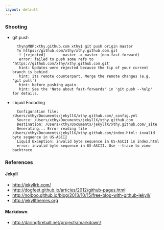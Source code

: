 ```yaml
---
layout: default
---
```

### Shooting
* git push

		thyngMBP:xthy.github.com xthy$ git push origin master
		To https://github.com/xthy/xthy.github.com.git
		 ! [rejected]        master -> master (non-fast-forward)
		 error: failed to push some refs to 'https://github.com/xthy/xthy.github.com.git'
		 hint: Updates were rejected because the tip of your current branch is behind
		 hint: its remote counterpart. Merge the remote changes (e.g. 'git pull')
		 hint: before pushing again.
		 hint: See the 'Note about fast-forwards' in 'git push --help' for details.

* Liquid Encoding

		Configuration file: /Users/xthy/Documents/jekyllX/xthy.github.com/_config.yml
		Source: /Users/xthy/Documents/jekyllX/xthy.github.com
	    Destination: /Users/xthy/Documents/jekyllX/xthy.github.com/_site
	    Generating... Error reading file /Users/xthy/Documents/jekyllX/xthy.github.com/index.html: invalid byte sequence in US-ASCII
	    Liquid Exception: invalid byte sequence in US-ASCII in index.html
	    error: invalid byte sequence in US-ASCII. Use --trace to view backtrace

### References
#### Jekyll
* http://jekyllrb.com/
* http://dogfeet.github.io/articles/2012/github-pages.html
* http://nolboo.github.io/blog/2013/10/15/free-blog-with-github-jekyll/
* http://jekyllthemes.org

#### Markdown
* http://daringfireball.net/projects/markdown/